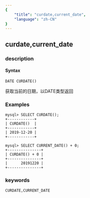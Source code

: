 ```yaml
---
{
    "title": "curdate,current_date",
    "language": "zh-CN"
}
---
```


<!--
Licensed to the Apache Software Foundation (ASF) under one
or more contributor license agreements.  See the NOTICE file
distributed with this work for additional information
regarding copyright ownership.  The ASF licenses this file
to you under the Apache License, Version 2.0 (the
"License"); you may not use this file except in compliance
with the License.  You may obtain a copy of the License at

  http://www.apache.org/licenses/LICENSE-2.0

Unless required by applicable law or agreed to in writing,
software distributed under the License is distributed on an
"AS IS" BASIS, WITHOUT WARRANTIES OR CONDITIONS OF ANY
KIND, either express or implied.  See the License for the
specific language governing permissions and limitations
under the License.
-->

## curdate,current_date
### description
#### Syntax

`DATE CURDATE()`

获取当前的日期，以DATE类型返回

### Examples

```
mysql> SELECT CURDATE();
+------------+
| CURDATE()  |
+------------+
| 2019-12-20 |
+------------+

mysql> SELECT CURRENT_DATE() + 0;
+---------------+
| CURDATE() + 0 |
+---------------+
|      20191220 |
+---------------+
```

### keywords

    CURDATE,CURRENT_DATE
